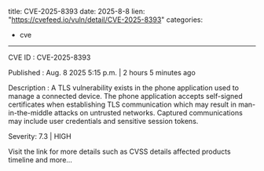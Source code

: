  
title: CVE-2025-8393
date: 2025-8-8
lien: "https://cvefeed.io/vuln/detail/CVE-2025-8393"
categories:
  - cve
---

CVE ID : CVE-2025-8393

Published :  Aug. 8
2025
5:15 p.m. | 2 hours
5 minutes ago

Description : A TLS vulnerability exists in the phone application used to manage a 
connected device. The phone application accepts self-signed certificates
 when establishing TLS communication which may result in 
man-in-the-middle attacks on untrusted networks. Captured communications
 may include user credentials and sensitive session tokens.

Severity: 7.3 | HIGH

Visit the link for more details
such as CVSS details
affected products
timeline
and more...
